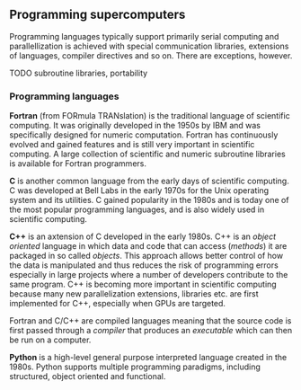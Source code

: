 ## Programming supercomputers

Programming languages typically support primarily serial computing and parallellization is achieved with special communication libraries, extensions of languages, compiler directives and so on. There are exceptions, however. 

TODO subroutine libraries, portability

### Programming languages

**Fortran** (from FORmula TRANslation) is the traditional language of scientific computing. It was originally developed in the 1950s by IBM and was specifically designed for numeric computation. Fortran has continuously evolved and gained features and is still very important in scientific computing. A large collection of scientific and numeric subroutine libraries is available for Fortran programmers.

**C** is another common language from the early days of scientific computing. C was developed at Bell Labs in the early 1970s for the Unix operating system and its utilities. C gained popularity in the 1980s and is today one of the most popular programming languages, and is also widely used in scientific computing.

**C++** is an axtension of C developed in the early 1980s. C++ is an *object oriented* language in which data and code that can access (*methods*) it are packaged in so called *objects*. This approach allows better control of how the data is manipulated and thus reduces the risk of programming errors especially in large projects where a number of developers contribute to the same program. C++ is becoming more important in scientific computing because many new parallelization extensions, libraries etc. are first implemented for C++, especially when GPUs are targeted.

Fortran and C/C++ are compiled languages meaning that the source code is first passed through a *compiler* that produces an *executable* which can then be run on a computer.

**Python** is a high-level general purpose interpreted language created in the 1980s. Python supports multiple programming paradigms, including structured, object oriented and functional. 
